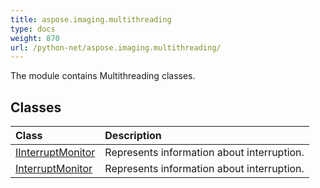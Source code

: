 ```yaml
---
title: aspose.imaging.multithreading
type: docs
weight: 870
url: /python-net/aspose.imaging.multithreading/
---
```



The module contains Multithreading classes.

## **Classes**
| **Class** | **Description** |
| :- | :- |
| [IInterruptMonitor](/imaging/python-net/aspose.imaging.multithreading/iinterruptmonitor/) | Represents information about interruption. |
| [InterruptMonitor](/imaging/python-net/aspose.imaging.multithreading/interruptmonitor/) | Represents information about interruption. |

